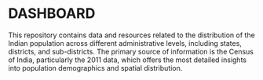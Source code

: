 # DASHBOARD

This repository contains data and resources related to the distribution of the Indian population across different administrative levels,
including states, districts, and sub-districts. The primary source of information is the Census of India, particularly the 2011 data, 
which offers the most detailed insights into population demographics and spatial distribution.
